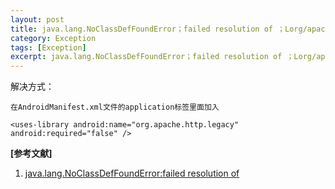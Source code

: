 ```yaml
---
layout: post
title: java.lang.NoClassDefFoundError；failed resolution of ；Lorg/apache/http/ProtocolVersion
category: Exception
tags: [Exception]
excerpt: java.lang.NoClassDefFoundError；failed resolution of ；Lorg/apache/http/ProtocolVersion
---
```


解决方式：

	在AndroidManifest.xml文件的application标签里面加入

	<uses-library android:name="org.apache.http.legacy" android:required="false" />



**[参考文献]**

1. [java.lang.NoClassDefFoundError:failed resolution of ](https://blog.csdn.net/u012013969/article/details/92848279)
